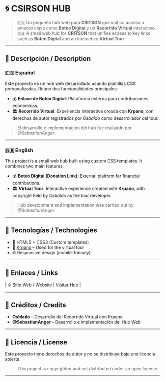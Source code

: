 # 🌀 CSIRSON HUB

> 🇪🇸 Un pequeño hub web para **CRITSON** que unifica acceso a enlaces clave como **Boteo Digital** y un **Recorrido Virtual** interactivo.  
> 🇬🇧 A small web hub for **CRITSON** that unifies access to key links such as **Boteo Digital** and an interactive **Virtual Tour**.

---

## 📌 Descripción / Description

### 🇪🇸 Español
Este proyecto es un hub web desarrollado usando plantillas CSS personalizadas. Reúne dos funcionalidades principales:

- 💰 **Enlace de Boteo Digital**: Plataforma externa para contribuciones económicas.
- 🏛️ **Recorrido Virtual**: Experiencia interactiva creada con **Krpano**, con derechos de autor registrados por *Osbaldo* como desarrollador del tour.

> El desarrollo e implementación del hub fue realizado por *@SebastianAnger*.

---

### 🇬🇧 English
This project is a small web hub built using custom CSS templates. It combines two main features:

- 💰 **Boteo Digital (Donation Link)**: External platform for financial contributions.
- 🏛️ **Virtual Tour**: Interactive experience created with **Krpano**, with copyright held by *Osbaldo* as the tour developer.

> Hub development and implementation was carried out by *@SebastianAnger*.

---

## 🚀 Tecnologías / Technologies

- 🧩 HTML5 + CSS3 (Custom templates)
- 🎥 [Krpano](https://krpano.com/) – Used for the virtual tour
- 🌐 Responsive design (mobile-friendly)

---

## 🔗 Enlaces / Links
| 🌐 Sitio Web / Website | [Visitar Hub](https://critsonhub.netlify.app/)  |

---

## 👥 Créditos / Credits

- **Osblado** – Desarrollo del Recorrido Virtual con Krpano  
- **@SebastianAnger** – Desarrollo e implementación del Hub Web

---

## 📝 Licencia / License

Este proyecto tiene derechos de autor y no se distribuye bajo una licencia abierta.
> This project is copyrighted and not distributed under an open license.
---


